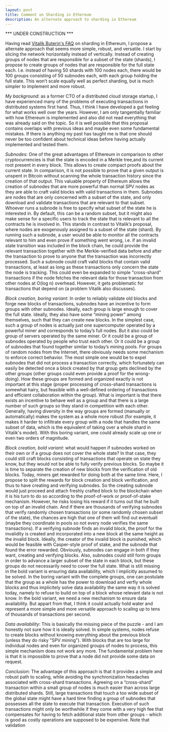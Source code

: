 ```yaml
---
layout: post
title: Comment on Sharding in Ethereum
description: An alternate approach to sharding in Ethereum
---
```


*** UNDER CONSTRUCTION ***


Having read <a href="https://github.com/ethereum/wiki/wiki/Sharding-FAQ">Vitalik Buterin's FAQ</a> on sharding in Ethereum, I propose a alternate approach that seems more simple, robust, and versatile. I start by slicing the network horizontally instead of vertically. Instead of creating groups of nodes that are responsible for a subset of the state (shards), I propose to create groups of nodes that are responsible for the full state each. I.e. instead of having 50 shards with 100 nodes each, there would be 100 groups consisting of 50 subnodes each, with each group holding the full state. This won’t scale equally well as perfect sharding, but is much simpler to implement and more robust.

*My background*: as a former CTO of a distributed cloud storage startup, I have experienced many of the problems of executing transactions in distributed systems first hand. Thus, I think I have developed a gut feeling for what works well over the years. However, I am only tangentially familiar with how Ethereum is implemented and also did not read everything that was already said on the topic. So it is well possible that this proposal contains overlaps with previous ideas and maybe even some fundamental mistakes. If there is anything my past has taught me is that one should never be too confident about technical ideas before having actually implemented and tested them.

*Subnodes*: One of the great advantages of Ethereum in comparison to other cryptocurrencies is that the state is encoded in a Merkle tree,and its current root present in every block. This allows to create compact proofs about the current state. In comparison, it is not possible to prove that a given output is unspent in Bitcoin without scanning the whole transaction history since the creation of that output. This valuable property of Ethereum allows the creation of subnodes that are more powerful than normal SPV nodes as they are able to craft valid blocks with valid transactions in them. Subnodes are nodes that are only concerned with a subset of the state, and only download and validate transactions that are relevant to that subset. Whoever runs a subnode is free to specify what subset of the state he is interested in. By default, this can be a random subset, but it might also make sense for a specific users to track the state that is relevant to all the contracts he is involved in. This stands in contrast to Vitalik’s proposal, where nodes are exogenously assigned to a subset of the state (shard). By running such a subnode, a user would be able to monitor all the contracts relevant to him and even prove if something went wrong, i.e. if an invalid state transition was included in the block chain, he could provide the relevant transaction together with the Merkle-verified data before and after the transaction to prove to anyone that the transaction was incorrectly processed. Such a subnode could craft valid blocks that contain valid transactions, at least as long as these transactions only concern the state the node is tracking. This could even be expanded to simple "cross-shard" transactions if the node fetches the relevant data for those transaction from other nodes at O(log n) overhead. However, it gets problematic for transactions that depend on (a problem Vitalik also discusses).

*Block creation, boring variant*: In order to reliably validate old blocks and forge new blocks of transactions, subnodes have an incentive to form groups with other subnodes. Ideally, each group is large enough to cover the full state. Ideally, they also have some “mining power” among themselves, such that they can create new blocks. In the simplest case, such a group of nodes is actually just one supercomputer operated by a powerful miner and corresponds to today’s full nodes. But it also could be group of servers operated by the same miner. Or it could be a group of subnodes operated by people who trust each other. Or it could be a group of subnodes that found together similar to today’s mining pools. For groups of random nodes from the Internet, there obviously needs some mechanism to enforce correct behavior. The most simple one would be to expel subnodes that did not process a transaction correctly, which fortunately can easily be detected once a block created by that group gets declined by the other groups (other groups could even provide a proof for the wrong-doing). How these groups are formed and organized exactly is not important at this stage (proper processing of cross-shard transactions is somewhat hairy, but feasible with a well-defined ordering of transactions and efficient collaboration within the group). What is important is that there exists an incentive to behave well as a group and that there is a large number of such groups so they stand in competition with each other. Generally, having diversity in the way groups are formed (manually or automatically) makes the system as a whole more robust (for example, it makes it harder to infiltrate every group with a node that handles the same subset of data, which is the equivalent of taking over a whole shard in Vitalik's model). With this boring variant, one could already scale up one or even two orders of magnitude.

*Block creation, bold variant*: what would happen if subnodes worked on their own or if a group does not cover the whole state? In that case, they could still craft blocks consisting of transactions that operate on state they know, but they would not be able to fully verify previous blocks. So maybe it is time to separate the creation of new blocks from the verification of old blocks. Today, miners get rewarded for doing both at the same time. Here, I propose to split the rewards for block creation and block verification, and thus to have creating and verifying subnodes. So the creating subnode would just proceed and attach freshly crafted block to the blockchain when it is his turn to do so according to the proof-of-work or proof-of-stake mechanism. However, he risks losing his reward if it turns out that he built on top of an invalid chain. And if there are thousands of verifying subnodes that verify randomly chosen transactions (or some randomly chosen subset of the state), the chances are high that one of them will find out eventuall (maybe they coordinate in pools so not every node verifies the same transactions). If a verifying subnode finds an invalid block, the proof for the invalidity is created and incorporated into a new block at the same height as the invalid block. Ideally, the creator of the invalid block is punished, which would be feasible with Casper-style proof of stake, and the subnode that found the error rewarded. Obviously, subnodes can engage in both if they want, creating and verifying blocks. Also, subnodes could still form groups in order to advance a larger subset of the state in each block, but these groups do not necessarily need to cover the full state. What is still missing in the bold variant is ensuring data availability, which I implicitly assumed to be solved. In the boring variant with the complete groups, one can postulate that the group as a whole has the power to download and verfiy whole blocks and thus implicitely solve data availability the same way it is solved today, namely to refuse to build on top of a block whose relevant data is not know. In the bold variant, we need a new mechanism to ensure data availability. But appart from that, I think it could actually hold water and represent a more simple and more versatile approach to scaling up to tens of thousands of transactions per second.

*Data availability*: This is basically the missing piece of the puzzle - and I am honestly not sure how it is ideally solved. In simple systems, nodes refuse to create blocks without knowing everything about the previous block (unless they do risky "SPV mining"). With blocks that are too large for individual nodes and even for organized groups of nodes to process, this simple mechanism does not work any more. The fundamental problem here is that it is impossible to prove that a node did not provide some data on request. 

*Conclusion*: The advantage of this approach is that it provides a simple and robust path to scaling, while avoiding the synchronization headaches associated with cross-shard transactions. Agreeing on a “cross-shard” transaction within a small group of nodes is much easier than across large distributed shards. Still, large transactions that touch a too wide subset of the global state might have a hard time finding a group of subnodes that possesses all the state to execute that transaction. Execution of such transactions might only be worthwhile if they come with a very high fee that compensates for having to fetch additional state from other groups - which is good as costly operations are supposed to be expensive. Note that validation 
